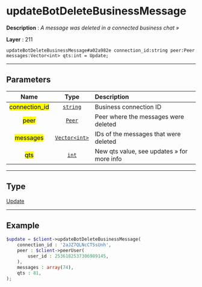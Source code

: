 # updateBotDeleteBusinessMessage

**Description** : *A message was deleted in a connected business chat &raquo;*

**Layer** : 211

```tl
updateBotDeleteBusinessMessage#a02a982e connection_id:string peer:Peer messages:Vector<int> qts:int = Update;
```

---

## Parameters

| Name | Type | Description |
| :---: | :---: | :--- |
| <mark>connection_id</mark> | [`string`](type/string) | Business connection ID |
| <mark>peer</mark> | [`Peer`](type/Peer) | Peer where the messages were deleted |
| <mark>messages</mark> | [`Vector<int>`](type/int) | IDs of the messages that were deleted |
| <mark>qts</mark> | [`int`](type/int) | New qts value, see updates » for more info |

---

## Type

[Update](type/Update)

---

## Example

```php
$update = $client->updateBotDeleteBusinessMessage(
	connection_id : '2aJZ7QLNcCTSsUnh',
	peer : $client->peerUser(
		user_id : 2536182537306989145,
	),
	messages : array(74),
	qts : 81,
);
```